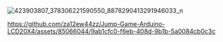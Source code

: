 
![423903807_378306221590550_8878290413291946033_n](https://github.com/za12ew44zz/Jump-Game-Arduino-LCD20X4/assets/85066044/4fbd43c9-798f-4f26-a7c9-7fe44998c1ad)


https://github.com/za12ew44zz/Jump-Game-Arduino-LCD20X4/assets/85066044/9ab1cfc0-f6eb-408d-9b1b-5a0084cb0c3c
